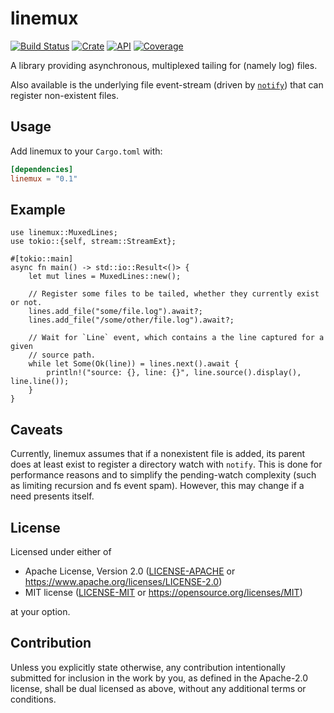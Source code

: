 
# linemux

[![Build Status](https://travis-ci.com/jmagnuson/linemux.svg?branch=master)](https://travis-ci.com/jmagnuson/linemux)
[![Crate](https://img.shields.io/crates/v/linemux.svg)](https://crates.io/crates/linemux)
[![API](https://docs.rs/linemux/badge.svg)](https://docs.rs/linemux)
[![Coverage](https://codecov.io/gh/jmagnuson/linemux/branch/master/graph/badge.svg)](https://codecov.io/gh/jmagnuson/linemux)

A library providing asynchronous, multiplexed tailing for (namely log) files.

Also available is the underlying file event-stream (driven by [`notify`](https://crates.io/crates/notify))
that can register non-existent files.

## Usage

Add linemux to your `Cargo.toml` with:

```toml
[dependencies]
linemux = "0.1"
```

## Example

```rust,no_run
use linemux::MuxedLines;
use tokio::{self, stream::StreamExt};

#[tokio::main]
async fn main() -> std::io::Result<()> {
    let mut lines = MuxedLines::new();

    // Register some files to be tailed, whether they currently exist or not.
    lines.add_file("some/file.log").await?;
    lines.add_file("/some/other/file.log").await?;

    // Wait for `Line` event, which contains a the line captured for a given
    // source path.
    while let Some(Ok(line)) = lines.next().await {
        println!("source: {}, line: {}", line.source().display(), line.line());
    }
}
```

## Caveats

Currently, linemux assumes that if a nonexistent file is added, its parent does
at least exist to register a directory watch with `notify`. This is done for
performance reasons and to simplify the pending-watch complexity (such as
limiting recursion and fs event spam). However, this may change if a need
presents itself.

## License

Licensed under either of

- Apache License, Version 2.0 ([LICENSE-APACHE](LICENSE-APACHE) or
  https://www.apache.org/licenses/LICENSE-2.0)
- MIT license ([LICENSE-MIT](LICENSE-MIT) or https://opensource.org/licenses/MIT)

at your option.

## Contribution

Unless you explicitly state otherwise, any contribution intentionally submitted
for inclusion in the work by you, as defined in the Apache-2.0 license, shall be
dual licensed as above, without any additional terms or conditions.
